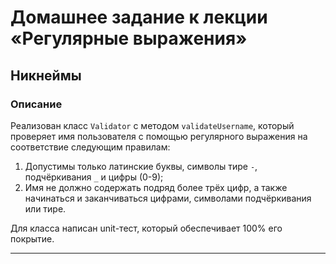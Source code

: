 # Домашнее задание к лекции «Регулярные выражения»

## Никнеймы

### Описание

Реализован класс `Validator` с методом `validateUsername`, который проверяет имя пользователя с помощью регулярного выражения на соответствие следующим правилам:
1. Допустимы только латинские буквы, символы тире `-`, подчёркивания `_` и цифры (0-9);
1. Имя не должно содержать подряд более трёх цифр, а также начинаться и заканчиваться цифрами, символами подчёркивания или тире.

Для класса написан unit-тест, который обеспечивает 100% его покрытие.

---